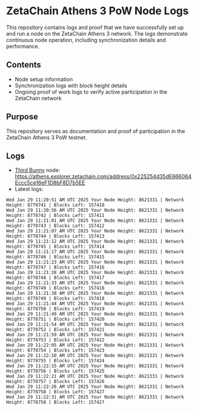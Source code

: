 # ZetaChain Athens 3 PoW Node Logs
This repository contains logs and proof that we have successfully set up and run a node on the ZetaChain Athens 3 network. The logs demonstrate continuous node operation, including synchronization details and performance.

## Contents
- Node setup information
- Synchronization logs with block height details
- Ongoing proof of work logs to verify active participation in the ZetaChain network

## Purpose
This repository serves as documentation and proof of participation in the ZetaChain Athens 3 PoW testnet.

## Logs

- [Third Bunny](https://thirdbunny.xyz/) node: https://athens.explorer.zetachain.com/address/0x225254d35dE666064Eccc5ce16eF1D8bF8D7b5EE
- Latest logs:
```
Wed Jan 29 11:20:51 AM UTC 2025 Your Node Height: 8621331 | Network Height: 8778741 | Blocks Left: 157410
Wed Jan 29 11:20:56 AM UTC 2025 Your Node Height: 8621331 | Network Height: 8778742 | Blocks Left: 157411
Wed Jan 29 11:21:01 AM UTC 2025 Your Node Height: 8621331 | Network Height: 8778743 | Blocks Left: 157412
Wed Jan 29 11:21:07 AM UTC 2025 Your Node Height: 8621331 | Network Height: 8778744 | Blocks Left: 157413
Wed Jan 29 11:21:12 AM UTC 2025 Your Node Height: 8621331 | Network Height: 8778745 | Blocks Left: 157414
Wed Jan 29 11:21:17 AM UTC 2025 Your Node Height: 8621331 | Network Height: 8778746 | Blocks Left: 157415
Wed Jan 29 11:21:23 AM UTC 2025 Your Node Height: 8621331 | Network Height: 8778747 | Blocks Left: 157416
Wed Jan 29 11:21:28 AM UTC 2025 Your Node Height: 8621331 | Network Height: 8778748 | Blocks Left: 157417
Wed Jan 29 11:21:33 AM UTC 2025 Your Node Height: 8621331 | Network Height: 8778749 | Blocks Left: 157418
Wed Jan 29 11:21:38 AM UTC 2025 Your Node Height: 8621331 | Network Height: 8778749 | Blocks Left: 157418
Wed Jan 29 11:21:44 AM UTC 2025 Your Node Height: 8621331 | Network Height: 8778750 | Blocks Left: 157419
Wed Jan 29 11:21:49 AM UTC 2025 Your Node Height: 8621331 | Network Height: 8778751 | Blocks Left: 157420
Wed Jan 29 11:21:54 AM UTC 2025 Your Node Height: 8621331 | Network Height: 8778752 | Blocks Left: 157421
Wed Jan 29 11:21:59 AM UTC 2025 Your Node Height: 8621331 | Network Height: 8778753 | Blocks Left: 157422
Wed Jan 29 11:22:05 AM UTC 2025 Your Node Height: 8621331 | Network Height: 8778754 | Blocks Left: 157423
Wed Jan 29 11:22:10 AM UTC 2025 Your Node Height: 8621331 | Network Height: 8778755 | Blocks Left: 157424
Wed Jan 29 11:22:15 AM UTC 2025 Your Node Height: 8621331 | Network Height: 8778756 | Blocks Left: 157425
Wed Jan 29 11:22:21 AM UTC 2025 Your Node Height: 8621331 | Network Height: 8778757 | Blocks Left: 157426
Wed Jan 29 11:22:26 AM UTC 2025 Your Node Height: 8621331 | Network Height: 8778758 | Blocks Left: 157427
Wed Jan 29 11:22:31 AM UTC 2025 Your Node Height: 8621331 | Network Height: 8778758 | Blocks Left: 157427
```

